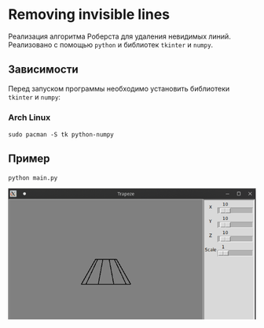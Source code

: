 # Removing invisible lines #

Реализация алгоритма Роберста для удаления невидимых линий. Реализовано с помощью `python` и библиотек `tkinter` и `numpy`.

## Зависимости ##
Перед запуском программы необходимо установить библиотеки `tkinter` и `numpy`:

### Arch Linux ###

```
sudo pacman -S tk python-numpy
```

## Пример ##
```
python main.py
```

![alt text](picture/trapeze.gif)
